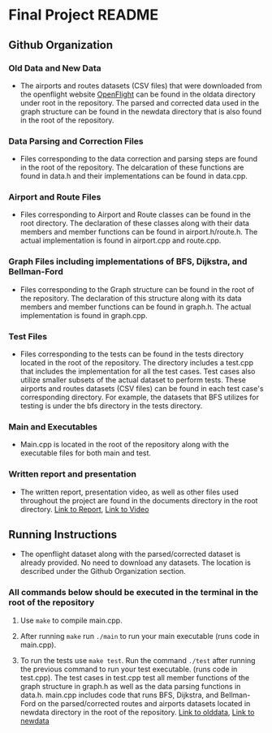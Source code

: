 # Final Project README

## Github Organization

### Old Data and New Data

- The airports and routes datasets (CSV files) that were downloaded from the openflight website [OpenFlight](https://openflights.org/data.html) can be found in the oldata directory under root in the repository. The parsed and corrected data used in the graph structure can be found in the newdata directory that is also found in the root of the repository.

### Data Parsing and Correction Files

- Files corresponding to the data correction and parsing steps are found in the root of the repository. The delcaration of these functions are found in data.h and their implementations can be found in data.cpp.

### Airport and Route Files

- Files corresponding to Airport and Route classes can be found in the root directory. The declaration of these classes along with their data members and member functions can be found in airport.h/route.h. The actual implementation is found in airport.cpp and route.cpp.

### Graph Files including implementations of BFS, Dijkstra, and Bellman-Ford

- Files corresponding to the Graph structure can be found in the root of the repository. The declaration of this structure along with its data members and member functions can be found in graph.h. The actual implementation is found in graph.cpp.

### Test Files

- Files corresponding to the tests can be found in the tests directory located in the root of the repository. The directory includes a test.cpp that includes the implementation for all the test cases. Test cases also utilize smaller subsets of the actual dataset to perform tests. These airports and routes datasets (CSV files) can be found in each test case's corresponding directory. For example, the datasets that BFS utilizes for testing is under the bfs directory in the tests directory.

### Main and Executables

- Main.cpp is located in the root of the repository along with the executable files for both main and test.

### Written report and presentation

- The written report, presentation video, as well as other files used throughout the project are found in the documents directory in the root directory. [Link to Report](documents/results.md), [Link to Video](documents/presentation.mp4)

## Running Instructions

- The openflight dataset along with the parsed/corrected dataset is already provided. No need to download any datasets. The location is described under the Github Organization section.

### All commands below should be executed in the terminal in the root of the repository
1. Use `make` to compile main.cpp.

2. After running `make` run `./main` to run your main executable (runs code in main.cpp).

3. To run the tests use `make test`. Run the command `./test` after running the previous command to run your test executable. (runs code in test.cpp). The test cases in test.cpp test all member functions of the graph structure in graph.h as well as the data parsing functions in data.h. main.cpp includes code that runs BFS, Dijkstra, and Bellman-Ford on the parsed/corrected routes and airports datasets located in newdata directory in the root of the repository.
[Link to olddata](olddata/), [Link to newdata](newdata/)




